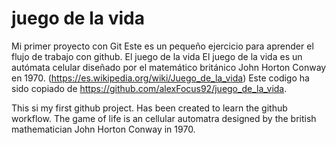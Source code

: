 # juego de la vida #
Mi primer proyecto con Git
Este es un pequeño ejercicio para aprender el flujo de trabajo con github.
El juego de la vida El juego de la vida es un autómata celular diseñado por el matemático británico John Horton Conway en 1970. 
(https://es.wikipedia.org/wiki/Juego_de_la_vida)
Este codigo ha sido copiado de https://github.com/alexFocus92/juego_de_la_vida.

This si my first github project. Has been created to learn the github workflow. 
The game of life is an cellular automatra designed by the british mathematician John Horton Conway in 1970.

